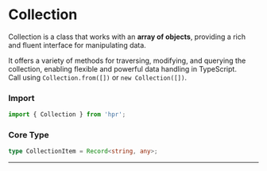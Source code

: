 # Collection

Collection is a class that works with an **array of objects**, providing a rich and fluent interface for manipulating data.

It offers a variety of methods for traversing, modifying, and querying the collection, enabling flexible and powerful data handling in TypeScript.
<br/>
Call using `Collection.from([])` or `new Collection([])`.

### Import
```ts
import { Collection } from 'hpr';
```

### Core Type
```typescript
type CollectionItem = Record<string, any>;
```

---
